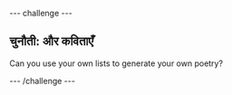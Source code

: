 \--- challenge \---

## चुनौती: और कविताएँ

Can you use your own lists to generate your own poetry?

\--- /challenge \---